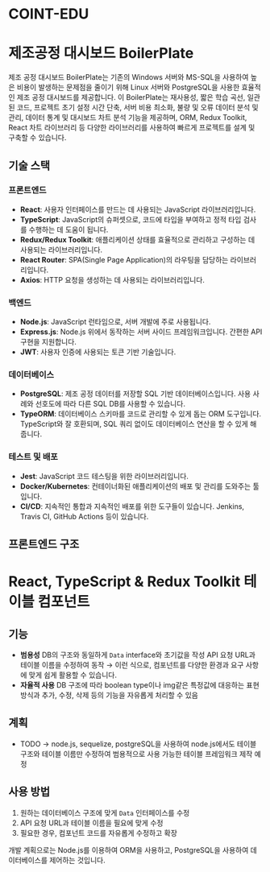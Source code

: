 # COINT-EDU
# 제조공정 대시보드 BoilerPlate

제조 공정 대시보드 BoilerPlate는 기존의 Windows 서버와 MS-SQL을 사용하여 높은 비용이 발생하는 문제점을 줄이기 위해 Linux 서버와 PostgreSQL을 사용한 효율적인 제조 공정 대시보드를 제공합니다. 이 BoilerPlate는 재사용성, 짧은 학습 곡선, 일관된 코드, 프로젝트 초기 설정 시간 단축, 서버 비용 최소화, 불량 및 오류 데이터 분석 및 관리, 데이터 통계 및 대시보드 차트 분석 기능을 제공하며, ORM, Redux Toolkit, React 차트 라이브러리 등 다양한 라이브러리를 사용하여 빠르게 프로젝트를 설계 및 구축할 수 있습니다.

## 기술 스택

### 프론트엔드

- **React**: 사용자 인터페이스를 만드는 데 사용되는 JavaScript 라이브러리입니다.
- **TypeScript**: JavaScript의 슈퍼셋으로, 코드에 타입을 부여하고 정적 타입 검사를 수행하는 데 도움이 됩니다.
- **Redux/Redux Toolkit**: 애플리케이션 상태를 효율적으로 관리하고 구성하는 데 사용되는 라이브러리입니다.
- **React Router**: SPA(Single Page Application)의 라우팅을 담당하는 라이브러리입니다.
- **Axios**: HTTP 요청을 생성하는 데 사용되는 라이브러리입니다.

### 백엔드

- **Node.js**: JavaScript 런타임으로, 서버 개발에 주로 사용됩니다.
- **Express.js**: Node.js 위에서 동작하는 서버 사이드 프레임워크입니다. 간편한 API 구현을 지원합니다.
- **JWT**: 사용자 인증에 사용되는 토큰 기반 기술입니다.

### 데이터베이스

- **PostgreSQL**: 제조 공정 데이터를 저장할 SQL 기반 데이터베이스입니다. 사용 사례와 선호도에 따라 다른 SQL DB를 사용할 수 있습니다.
- **TypeORM**: 데이터베이스 스키마를 코드로 관리할 수 있게 돕는 ORM 도구입니다. TypeScript와 잘 호환되며, SQL 쿼리 없이도 데이터베이스 연산을 할 수 있게 해줍니다.

### 테스트 및 배포

- **Jest**: JavaScript 코드 테스팅을 위한 라이브러리입니다.
- **Docker/Kubernetes**: 컨테이너화된 애플리케이션의 배포 및 관리를 도와주는 툴입니다.
- **CI/CD**: 지속적인 통합과 지속적인 배포를 위한 도구들이 있습니다. Jenkins, Travis CI, GitHub Actions 등이 있습니다.

## 프론트엔드 구조

# React, TypeScript & Redux Toolkit 테이블 컴포넌트

## 기능

- **범용성**
DB의 구조와 동일하게 `Data` interface와 초기값을 작성
API 요청 URL과 테이블 이름을 수정하여 동작
 → 이런 식으로, 컴포넌트를 다양한 환경과 요구 사항에 맞게 쉽게 활용할 수 있습니다.
- **자율적 사용**
DB 구조에 따라 boolean type이나 img같은 특정값에 대응하는 표현 방식과
추가, 수정, 삭제 등의 기능을 자유롭게 처리할 수 있음

## 계획

- TODO → node.js, sequelize, postgreSQL을 사용하여 node.js에서도 테이블 구조와 테이블 이름만 수정하여 범용적으로 사용 가능한 테이블 프레임워크 제작 예정

## 사용 방법

1. 원하는 데이터베이스 구조에 맞게 `Data` 인터페이스를 수정
2. API 요청 URL과 테이블 이름을 필요에 맞게 수정
3. 필요한 경우, 컴포넌트 코드를 자유롭게 수정하고 확장

개발 계획으로는 Node.js를 이용하여 ORM을 사용하고, PostgreSQL을 사용하여 데이터베이스를 제어하는 것입니다.
